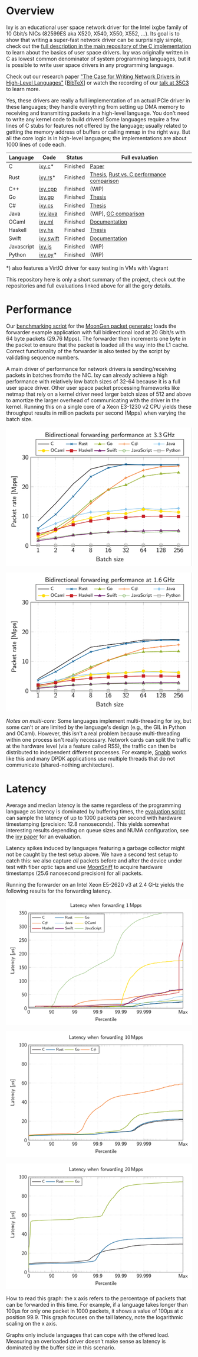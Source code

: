 Overview
=========

Ixy is an educational user space network driver for the Intel ixgbe family of 10 Gbit/s NICs (82599ES aka X520, X540, X550, X552, ...).
Its goal is to show that writing a super-fast network driver can be surprisingly simple, check out the [full description in the main repository of the C implementation](https://github.com/emmericp/ixy) to learn about the basics of user space drivers.
Ixy was originally written in C as lowest common denominator of system programming languages, but it is possible to write user space drivers in any programming language.


Check out our research paper ["The Case for Writing Network Drivers in High-Level Languages"](https://www.net.in.tum.de/fileadmin/bibtex/publications/papers/the-case-for-writing-network-drivers-in-high-level-languages.pdf) [[BibTeX](https://www.net.in.tum.de/publications/bibtex/highleveldrivers.bib)] or watch the recording of our [talk at 35C3](https://media.ccc.de/v/35c3-9670-safe_and_secure_drivers_in_high-level_languages) to learn more.



Yes, these drivers are really a full implementation of an actual PCIe driver in these languages; they handle everything from setting up DMA memory to receiving and transmitting packets in a high-level language. You don't need to write any kernel code to build drivers!
Some languages require a few lines of C stubs for features not offered by the language; usually related to getting the memory address of buffers or calling mmap in the right way. But all the core logic is in high-level languages; the implementations are about 1000 lines of code each.

| Language   | Code                                                    | Status   | Full evaluation                                                                                                                                           |
|------------|---------------------------------------------------------|----------|-----------------------------------------------------------------------------------------------------------------------------------------------------------|
| C          | [ixy.c](https://github.com/emmericp/ixy)*               | Finished | [Paper](https://www.net.in.tum.de/fileadmin/bibtex/publications/papers/ixy-writing-user-space-network-drivers.pdf)                                        |
| Rust       | [ixy.rs](https://github.com/ixy-languages/ixy.rs)*      | Finished | [Thesis](https://www.net.in.tum.de/fileadmin/bibtex/publications/theses/2018-ixy-rust.pdf), [Rust vs. C performance comparison](Rust-vs-C-performance.md) |
| C++        | [ixy.cpp](https://github.com/ixy-languages/ixy.cpp)     | Finished | (WIP)                                                                                                                                                     |
| Go         | [ixy.go](https://github.com/ixy-languages/ixy.go)       | Finished | [Thesis](https://www.net.in.tum.de/fileadmin/bibtex/publications/theses/2018-ixy-go.pdf)                                                                  |
| C#         | [ixy.cs](https://github.com/ixy-languages/ixy.cs)       | Finished | [Thesis](https://www.net.in.tum.de/fileadmin/bibtex/publications/theses/2018-ixy-c-sharp.pdf)                                                             |
| Java       | [ixy.java](https://github.com/ixy-languages/ixy.java)   | Finished | (WIP), [GC comparison](Java-garbage-collectors.md)                                                                                                        |
| OCaml      | [ixy.ml](https://github.com/ixy-languages/ixy.ml)       | Finished | [Documentation](https://github.com/ixy-languages/ixy.ml/blob/master/README.md)                                                                            |
| Haskell    | [ixy.hs](https://github.com/ixy-languages/ixy.hs)       | Finished | [Thesis](https://www.net.in.tum.de/fileadmin/bibtex/publications/theses/2019-ixy-haskell.pdf)                                                             |
| Swift      | [ixy.swift](https://github.com/ixy-languages/ixy.swift) | Finished | [Documentation](https://github.com/ixy-languages/ixy.swift/blob/master/README.md)                                                                         |
| Javascript | [ixy.js](https://github.com/ixy-languages/ixy.js)       | Finished | (WIP)                                                                                                                                                     |
| Python     | [ixy.py](https://github.com/ixy-languages/ixy.py)*      | Finished | (WIP)                                                                                                                                                     |


*) also features a VirtIO driver for easy testing in VMs with Vagrant


This repository here is only a short summary of the project, check out the repositories and full evaluations linked above for all the gory details.


Performance
============
Our [benchmarking script](https://github.com/ixy-languages/benchmark-scripts) for the [MoonGen packet generator](https://github.com/emmericp/MoonGen) loads the forwarder example application with full bidirectional load at 20 Gbit/s with 64 byte packets (29.76 Mpps).
The forwarder then increments one byte in the packet to ensure that the packet is loaded all the way into the L1 cache.
Correct functionality of the forwarder is also tested by the script by validating sequence numbers.


A main driver of performance for network drivers is sending/receiving packets in batches from/to the NIC.
Ixy can already achieve a high performance with relatively low batch sizes of 32-64 because it is a full user space driver.
Other user space packet processing frameworks like netmap that rely on a kernel driver need larger batch sizes of 512 and above to amortize the larger overhead of communicating with the driver in the kernel.
Running this on a single core of a Xeon E3-1230 v2 CPU yields these throughput results in million packets per second (Mpps) when varying the batch size.

![Performance with different batch sizes, CPU at 3.3 GHz](img/batches-3.3.png)

![Performance with different batch sizes, CPU at 1.6 GHz](img/batches-1.6.png)


*Notes on multi-core:* Some languages implement multi-threading for ixy, but some can't or are limited by the language's design (e.g., the GIL in Python and OCaml). However, this isn't a real problem because multi-threading within one process isn't really necessary.
Network cards can split the traffic at the hardware level (via a feature called RSS), the traffic can then be distributed to independent different processes.
For example, [Snabb](https://github.com/snabbco/snabb) works like this and many DPDK applications use multiple threads that do not communicate (shared-nothing architecture).



Latency
=======

Average and median latency is the same regardless of the programming language as latency is dominated by buffering times, the [evaluation script](https://github.com/ixy-languages/benchmark-scripts) can sample the latency of up to 1000 packets per second with hardware timestamping (precision: 12.8 nanoseconds).
This yields somewhat interesting results depending on queue sizes and NUMA configuration, see the [ixy paper](https://www.net.in.tum.de/fileadmin/bibtex/publications/papers/ixy-writing-user-space-network-drivers.pdf) for an evaluation.

Latency spikes induced by languages featuring a garbage collector might not be caught by the test setup above.
We have a second test setup to catch this: we also capture *all* packets before and after the device under test with fiber optic taps and use [MoonSniff](https://github.com/AP-Frank/MoonGen/tree/moonsniff) to acquire hardware timestamps (25.6 nanosecond precision) for all packets.

Running the forwarder on an Intel Xeon E5-2620 v3 at 2.4 GHz yields the following results for the forwarding latency.

![Latency](img/latency-hdr-hist-1.png)

![Latency](img/latency-hdr-hist-10.png)

![Latency](img/latency-hdr-hist-20.png)

How to read this graph: the x axis refers to the percentage of packets that can be forwarded in this time. For example, if a language takes longer than 100µs for only one packet in 1000 packets, it shows a value of 100µs at x position 99.9.
This graph focuses on the tail latency, note the logarithmic scaling on the x axis.

Graphs only include languages that can cope with the offered load.
Measuring an overloaded driver doesn't make sense as latency is dominated by the buffer size in this scenario.
